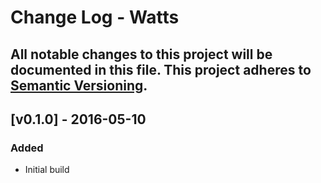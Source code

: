 # Change Log - Watts
All notable changes to this project will be documented in this file.
This project adheres to [Semantic Versioning](http://semver.org/).
----

## [v0.1.0] - 2016-05-10
### Added
- Initial build

